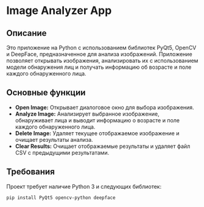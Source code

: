 # Image Analyzer App

## Описание

Это приложение на Python с использованием библиотек PyQt5, OpenCV и DeepFace, предназначенное для анализа изображений. Приложение позволяет открывать изображения, анализировать их с использованием модели обнаружения лиц и получать информацию об возрасте и поле каждого обнаруженного лица.

## Основные функции

- **Open Image:** Открывает диалоговое окно для выбора изображения.
- **Analyze Image:** Анализирует выбранное изображение, обнаруживает лица и выводит информацию о возрасте и поле каждого обнаруженного лица.
- **Delete Image:** Удаляет текущее отображаемое изображение и очищает результаты анализа.
- **Clear Results:** Очищает отображаемые результаты и удаляет файл CSV с предыдущими результатами.

## Требования

Проект требует наличие Python 3 и следующих библиотек:

```bash
pip install PyQt5 opencv-python deepface
